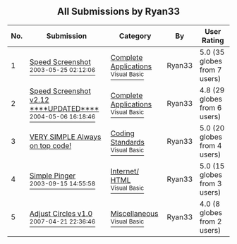 ﻿<div align="center">

## All Submissions by Ryan33

</div>

No.  | Submission | Category | By   | User Rating
---- | ---------- | -------- | ---- | -----------
1 | [Speed Screenshot<br /><sup>2003-05-25 02:12:06</sup>](https://github.com/Planet-Source-Code/ryan33-speed-screenshot__1-45705) | [Complete Applications<br /><sup>Visual Basic</sup>](../ByCategory/complete-applications__1-27.md) | Ryan33 | 5.0 (35 globes from 7 users)
2 | [Speed Screenshot v2\.12 \*\*\*\*UPDATED\*\*\*\*<br /><sup>2004-05-06 16:18:46</sup>](https://github.com/Planet-Source-Code/ryan33-speed-screenshot-v2-12-updated__1-53624) | [Complete Applications<br /><sup>Visual Basic</sup>](../ByCategory/complete-applications__1-27.md) | Ryan33 | 4.8 (29 globes from 6 users)
3 | [VERY SIMPLE Always on top code\!<br />](https://github.com/Planet-Source-Code/ryan33-very-simple-always-on-top-code__1-49716) | [Coding Standards<br /><sup>Visual Basic</sup>](../ByCategory/coding-standards__1-43.md) | Ryan33 | 5.0 (20 globes from 4 users)
4 | [Simple Pinger<br /><sup>2003-09-15 14:55:58</sup>](https://github.com/Planet-Source-Code/ryan33-simple-pinger__1-48646) | [Internet/ HTML<br /><sup>Visual Basic</sup>](../ByCategory/internet-html__1-34.md) | Ryan33 | 5.0 (15 globes from 3 users)
5 | [Adjust Circles v1\.0<br /><sup>2007-04-21 22:36:46</sup>](https://github.com/Planet-Source-Code/ryan33-adjust-circles-v1-0__1-68412) | [Miscellaneous<br /><sup>Visual Basic</sup>](../ByCategory/miscellaneous__1-1.md) | Ryan33 | 4.0 (8 globes from 2 users)
